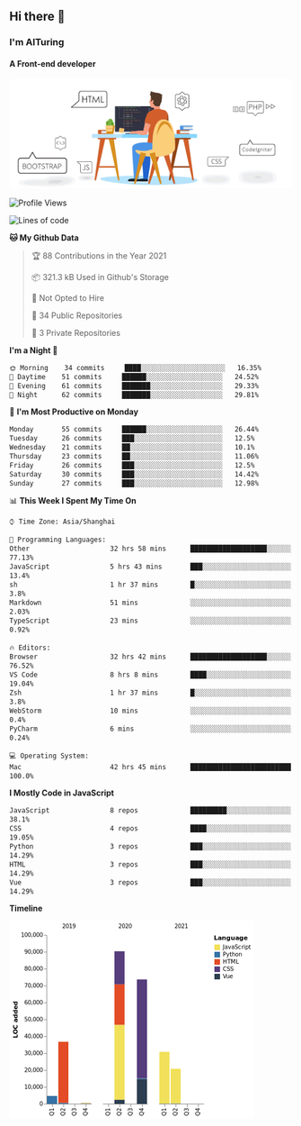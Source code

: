## Hi there 👋
### I'm AITuring
#### A Front-end developer
![](./My-work.gif)

<!--START_SECTION:waka-->
![Profile Views](http://img.shields.io/badge/Profile%20Views-0-blue)

![Lines of code](https://img.shields.io/badge/From%20Hello%20World%20I%27ve%20Written-257449%20lines%20of%20code-blue)

**🐱 My Github Data** 

> 🏆 88 Contributions in the Year 2021
 > 
> 📦 321.3 kB Used in Github's Storage 
 > 
> 🚫 Not Opted to Hire
 > 
> 📜 34 Public Repositories 
 > 
> 🔑 3 Private Repositories  
 > 
**I'm a Night 🦉** 

```text
🌞 Morning    34 commits     ████░░░░░░░░░░░░░░░░░░░░░   16.35% 
🌆 Daytime    51 commits     ██████░░░░░░░░░░░░░░░░░░░   24.52% 
🌃 Evening    61 commits     ███████░░░░░░░░░░░░░░░░░░   29.33% 
🌙 Night      62 commits     ███████░░░░░░░░░░░░░░░░░░   29.81%

```
📅 **I'm Most Productive on Monday** 

```text
Monday       55 commits     ██████░░░░░░░░░░░░░░░░░░░   26.44% 
Tuesday      26 commits     ███░░░░░░░░░░░░░░░░░░░░░░   12.5% 
Wednesday    21 commits     ██░░░░░░░░░░░░░░░░░░░░░░░   10.1% 
Thursday     23 commits     ██░░░░░░░░░░░░░░░░░░░░░░░   11.06% 
Friday       26 commits     ███░░░░░░░░░░░░░░░░░░░░░░   12.5% 
Saturday     30 commits     ███░░░░░░░░░░░░░░░░░░░░░░   14.42% 
Sunday       27 commits     ███░░░░░░░░░░░░░░░░░░░░░░   12.98%

```


📊 **This Week I Spent My Time On** 

```text
⌚︎ Time Zone: Asia/Shanghai

💬 Programming Languages: 
Other                    32 hrs 58 mins      ███████████████████░░░░░░   77.13% 
JavaScript               5 hrs 43 mins       ███░░░░░░░░░░░░░░░░░░░░░░   13.4% 
sh                       1 hr 37 mins        █░░░░░░░░░░░░░░░░░░░░░░░░   3.8% 
Markdown                 51 mins             ░░░░░░░░░░░░░░░░░░░░░░░░░   2.03% 
TypeScript               23 mins             ░░░░░░░░░░░░░░░░░░░░░░░░░   0.92%

🔥 Editors: 
Browser                  32 hrs 42 mins      ███████████████████░░░░░░   76.52% 
VS Code                  8 hrs 8 mins        ████░░░░░░░░░░░░░░░░░░░░░   19.04% 
Zsh                      1 hr 37 mins        █░░░░░░░░░░░░░░░░░░░░░░░░   3.8% 
WebStorm                 10 mins             ░░░░░░░░░░░░░░░░░░░░░░░░░   0.4% 
PyCharm                  6 mins              ░░░░░░░░░░░░░░░░░░░░░░░░░   0.24%

💻 Operating System: 
Mac                      42 hrs 45 mins      █████████████████████████   100.0%

```

**I Mostly Code in JavaScript** 

```text
JavaScript               8 repos             █████████░░░░░░░░░░░░░░░░   38.1% 
CSS                      4 repos             ████░░░░░░░░░░░░░░░░░░░░░   19.05% 
Python                   3 repos             ███░░░░░░░░░░░░░░░░░░░░░░   14.29% 
HTML                     3 repos             ███░░░░░░░░░░░░░░░░░░░░░░   14.29% 
Vue                      3 repos             ███░░░░░░░░░░░░░░░░░░░░░░   14.29%

```


**Timeline**

![Chart not found](https://raw.githubusercontent.com/AITuring/AITuring/main/charts/bar_graph.png) 


<!--END_SECTION:waka-->


